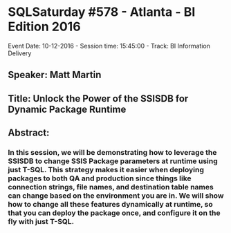 # SQLSaturday #578 - Atlanta - BI Edition 2016
Event Date: 10-12-2016 - Session time: 15:45:00 - Track: BI Information Delivery
## Speaker: Matt Martin
## Title: Unlock the Power of the SSISDB for Dynamic Package Runtime
## Abstract:
### In this session, we will be demonstrating how to leverage the SSISDB to change SSIS Package parameters at runtime using just T-SQL. This strategy makes it easier when deploying packages to both QA and production since things like connection strings, file names, and destination table names can change based on the environment you are in. We will show how to change all these features dynamically at runtime, so that you can deploy the package once, and configure it on the fly with just T-SQL.
